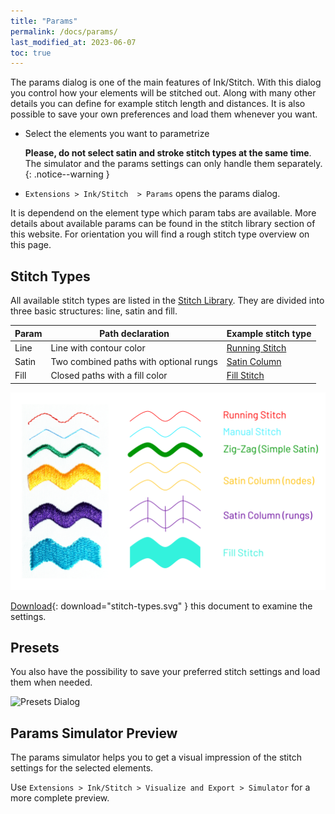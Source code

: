 ```yaml
---
title: "Params"
permalink: /docs/params/
last_modified_at: 2023-06-07
toc: true
---
```

The params dialog is one of the main features of Ink/Stitch. With this dialog you control how your elements will be stitched out. Along with many other details you can define for example stitch length and distances. It is also possible to save your own preferences and load them whenever you want.

* Select the elements you want to parametrize

  **Please, do not select satin and stroke stitch types at the same time**. The simulator and the params settings can only handle them separately.
  {: .notice--warning }
* `Extensions > Ink/Stitch  > Params` opens the params dialog.

It is dependend on the element type which param tabs are available. More details about available params can be found in the stitch library section of this website. For orientation you will find a rough stitch type overview on this page.

## Stitch Types

All available stitch types are listed in the [Stitch Library](/docs/stitch-library/). They are divided into three basic structures: line, satin and fill.

Param | Path declaration                       | Example stitch type
------|----------------------------------------|--------------------
Line  | Line with contour color                | [Running Stitch](/docs/stitches/running-stitch/)
Satin | Two combined paths with optional rungs | [Satin Column](/docs/stitches/satin-column)
Fill  | Closed paths with a fill color         | [Fill Stitch](/docs/stitches/fill-stitch/)

![Stitch Types](/assets/images/docs/stitch-types.svg)

[Download](/assets/images/docs/stitch-types.svg){: download="stitch-types.svg" } this document to examine the settings.

## Presets

You also have the possibility to save your preferred stitch settings and load them when needed.

![Presets Dialog](/assets/images/docs/en/params-presets.jpg)

## Params Simulator Preview

The params simulator helps you to get a visual impression of the stitch settings for the selected elements.

Use `Extensions > Ink/Stitch > Visualize and Export > Simulator` for a more complete preview.

